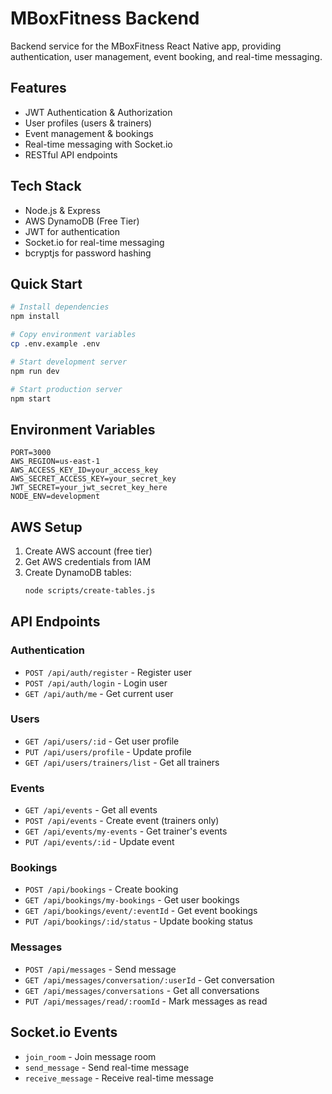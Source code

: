 # MBoxFitness Backend

Backend service for the MBoxFitness React Native app, providing authentication, user management, event booking, and real-time messaging.

## Features

- JWT Authentication & Authorization
- User profiles (users & trainers)
- Event management & bookings
- Real-time messaging with Socket.io
- RESTful API endpoints

## Tech Stack

- Node.js & Express
- AWS DynamoDB (Free Tier)
- JWT for authentication
- Socket.io for real-time messaging
- bcryptjs for password hashing

## Quick Start

```bash
# Install dependencies
npm install

# Copy environment variables
cp .env.example .env

# Start development server
npm run dev

# Start production server
npm start
```

## Environment Variables

```
PORT=3000
AWS_REGION=us-east-1
AWS_ACCESS_KEY_ID=your_access_key
AWS_SECRET_ACCESS_KEY=your_secret_key
JWT_SECRET=your_jwt_secret_key_here
NODE_ENV=development
```

## AWS Setup

1. Create AWS account (free tier)
2. Get AWS credentials from IAM
3. Create DynamoDB tables:
   ```bash
   node scripts/create-tables.js
   ```

## API Endpoints

### Authentication
- `POST /api/auth/register` - Register user
- `POST /api/auth/login` - Login user
- `GET /api/auth/me` - Get current user

### Users
- `GET /api/users/:id` - Get user profile
- `PUT /api/users/profile` - Update profile
- `GET /api/users/trainers/list` - Get all trainers

### Events
- `GET /api/events` - Get all events
- `POST /api/events` - Create event (trainers only)
- `GET /api/events/my-events` - Get trainer's events
- `PUT /api/events/:id` - Update event

### Bookings
- `POST /api/bookings` - Create booking
- `GET /api/bookings/my-bookings` - Get user bookings
- `GET /api/bookings/event/:eventId` - Get event bookings
- `PUT /api/bookings/:id/status` - Update booking status

### Messages
- `POST /api/messages` - Send message
- `GET /api/messages/conversation/:userId` - Get conversation
- `GET /api/messages/conversations` - Get all conversations
- `PUT /api/messages/read/:roomId` - Mark messages as read

## Socket.io Events

- `join_room` - Join message room
- `send_message` - Send real-time message
- `receive_message` - Receive real-time message